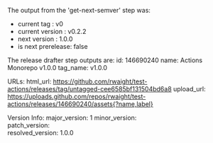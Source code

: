 The output from the 'get-next-semver' step was: 
- current tag       : v0 
- current version   : v0.2.2 
- next version      : 1.0.0 
- is next prerelease: false 

The release drafter step outputs are: 
id: 146690240
name: Actions Monorepo v1.0.0
tag_name: v1.0.0

URLs: 
html_url: https://github.com/rwaight/test-actions/releases/tag/untagged-cee6585bf131504bd6a8
upload_url: https://uploads.github.com/repos/rwaight/test-actions/releases/146690240/assets{?name,label}

Version Info: 
major_version: 1 
minor_version:  
patch_version:  
resolved_version: 1.0.0 


